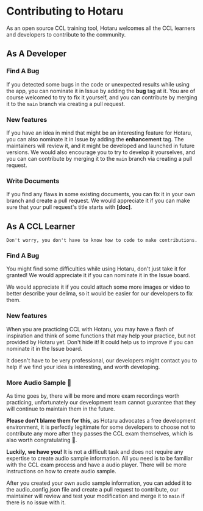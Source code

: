 # Contributing to Hotaru

As an open source CCL training tool, Hotaru welcomes all the CCL learners and developers to contribute to the community.

## As A Developer

### Find A Bug

If you detected some bugs in the code or unexpected results while using the app, you can nominate it in Issue by adding the **bug** tag at it. You are of course welcomed to try to fix it yourself, and you can contribute by merging it to the `main` branch via creating a pull request.

### New features

If you have an idea in mind that might be an interesting feature for Hotaru, you can also nominate it in Issue by adding the **enhancement** tag. The maintainers will review it, and it might be developed and launched in future versions. We would also encourage you to try to develop it yourselves, and you can can contribute by merging it to the `main` branch via creating a pull request.

### Write Documents

If you find any flaws in some existing documents, you can fix it in your own branch and create a pull request. We would appreciate it if you can make sure that your pull request's title starts with **\[doc\]**.

## As A CCL Learner

`Don't worry, you don't have to know how to code to make contributions.`

### Find A Bug

You might find some difficulties while using Hotaru, don't just take it for granted! We would appreciate it if you can nominate it in the Issue board.

We would appreciate it if you could attach some more images or video to better describe your delima, so it would be easier for our developers to fix them.

### New features

When you are practicing CCL with Hotaru, you may have a flash of inspiration and think of some functions that may help your practice, but not provided by Hotaru yet. Don't hide it! It could help us to improve if you can nominate it in the Issue board.

It doesn't have to be very professional, our developers might contact you to help if we find your idea is interesting, and worth developing.

### More Audio Sample 🌟

As time goes by, there will be more and more exam recordings worth practicing, unfortunately our development team cannot guarantee that they will continue to maintain them in the future.

**Please don't blame them for this**, as Hotaru advocates a free development environment, it is perfectly legitimate for some developers to choose not to contribute any more after they passes the CCL exam themselves, which is also worth congratulating 🎉.

**Luckily, we have you!** It is not a difficult task and does not require any expertise to create audio sample information. All you need is to be familiar with the CCL exam process and have a audio player. There will be more instructions on how to create audio sample.

After you created your own audio sample information, you can added it to the audio_config.json file and create a pull request to contribute, our maintainer will review and test your modification and merge it to `main` if there is no issue with it.
